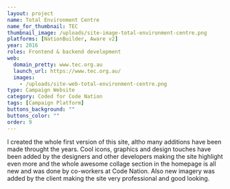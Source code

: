 ```yaml
---
layout: project
name: Total Environment Centre
name_for_thumbnail: TEC
thumbnail_image: /uploads/site-image-total-environment-centre.png
platforms: [NationBuilder, Aware v2]
year: 2016
roles: Frontend & backend development
web:
  domain_pretty: www.tec.org.au
  launch_url: https://www.tec.org.au/
  images:
    - /uploads/site-web-total-environment-centre.png
type: Campaign Website
category: Coded for Code Nation
tags: [Campaign Platform]
buttons_background: ""
buttons_color: ""
order: 9
---
```


I created the whole first version of this site, altho many additions have been made throught the years. Cool icons, graphics and design touches have been added by the designers and other developers making the site highlight even more and the whole awesome collage section in the homepage is all new and was done by co-workers at Code Nation. Also new imagery was added by the client making the site very professional and good looking.
